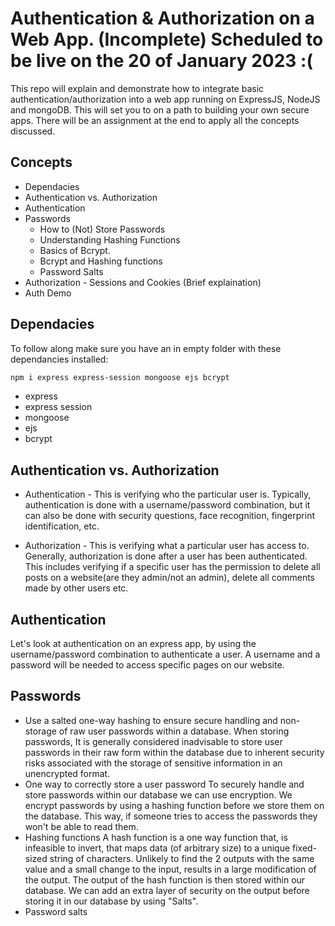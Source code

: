 # Authentication & Authorization on a Web App. (Incomplete) Scheduled to be live on the 20 of January 2023 :(
 This repo will explain and demonstrate how to integrate basic authentication/authorization into a web app running on ExpressJS, NodeJS and mongoDB. This will set you to on a path to building your own secure apps. There will be an assignment at the end to apply all the concepts discussed.

## Concepts
- Dependacies
- Authentication vs. Authorization
- Authentication
- Passwords
  - How to (Not) Store Passwords
  - Understanding Hashing Functions
  - Basics of Bcrypt.
  - Bcrypt and Hashing functions
  - Password Salts
- Authorization
        - Sessions and Cookies (Brief explaination)
- Auth Demo

## Dependacies
To follow along make sure you have an in empty folder with these dependancies installed:
```markdown
npm i express express-session mongoose ejs bcrypt
```
- express
- express session
- mongoose
- ejs
- bcrypt

## Authentication vs. Authorization
- Authentication - This is verifying who the particular user is. Typically, authentication is done with a username/password combination, but it can also be done with security questions, face recognition, fingerprint identification, etc.

- Authorization - This is verifying what a particular user has access to. Generally, authorization is done after a user has been authenticated. This includes verifying if a specific user has the permission to delete all posts on a website(are they admin/not an admin), delete all comments made by other users etc.

## Authentication
Let's look at authentication on an express app, by using the username/password combination to authenticate a user. A username and a password will be needed to access specific pages on our website.
## Passwords
- Use a salted one-way hashing to ensure secure handling and non-storage of raw user passwords within a database.
When storing passwords, It is generally considered inadvisable to store user passwords in their raw form within the database due to inherent security risks associated with the storage of sensitive information in an unencrypted format. 
- One way to correctly store a user password
To securely handle and store passwords within our database we can use encryption. We encrypt passwords by using a hashing function before we store them on the database. This way, if someone tries to access the passwords they won't be able to read them.
- Hashing functions
A hash function is a one way function that, is infeasible to invert, that maps data (of arbitrary size) to a unique fixed-sized string of characters. Unlikely to find the 2 outputs with the same value and a small change to the input, results in a large modification of the output. The output of the hash function is then stored within our database. We can add an extra layer of security on the output before storing it in our database by using "Salts".
- Password salts


